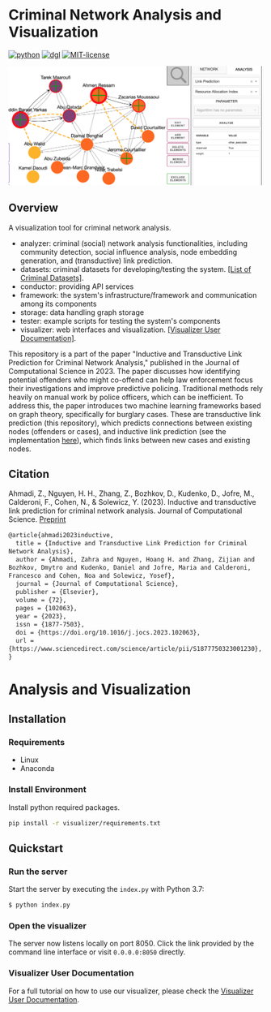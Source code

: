 # Criminal Network Analysis and Visualization

[![python](https://img.shields.io/badge/python-3.7.12-blue)](https://www.python.org/)
[![dgl](https://img.shields.io/badge/networkx-2.4-orange)](https://networkx.org/)
[![MIT-license](https://img.shields.io/badge/License-ROXANNE-blue.svg)](https://www.roxanne-euproject.org/)

[![Criminal Network Analysis](./visualizer/documentation/images/network_analysis.png)](https://github.com/erichoang/criminal-network-visualization)

## Overview
A visualization tool for criminal network analysis.

- analyzer: criminal (social) network analysis functionalities, including community detection, social influence analysis, node embedding generation, and (transductive) link prediction.
- datasets: criminal datasets for developing/testing the system. [[List of Criminal Datasets]](datasets/preprocessed/README.md).
- conductor: providing API services
- framework: the system's infrastructure/framework and communication among its components
- storage: data handling graph storage 
- tester: example scripts for testing the system's components
- visualizer: web interfaces and visualization. [[Visualizer User Documentation]](https://github.com/erichoang/criminal-network-visualization/blob/main/visualizer/documentation/visualizer_doc.md).

This repository is a part of the paper "Inductive and Transductive Link Prediction for Criminal Network Analysis," published in the Journal of Computational Science in 2023. The paper discusses how identifying potential offenders who might co-offend can help law enforcement focus their investigations and improve predictive policing. Traditional methods rely heavily on manual work by police officers, which can be inefficient. To address this, the paper introduces two machine learning frameworks based on graph theory, specifically for burglary cases. These are transductive link prediction (this repository), which predicts connections between existing nodes (offenders or cases), and inductive link prediction (see the implementation [here](https://github.com/erichoang/criminal-link-prediction)), which finds links between new cases and existing nodes.

## Citation
 Ahmadi, Z., Nguyen, H. H., Zhang, Z., Bozhkov, D., Kudenko, D., Jofre, M., Calderoni, F., Cohen, N., & Solewicz, Y. (2023). Inductive and transductive link prediction for criminal network analysis. Journal of Computational Science. [Preprint](https://hoanghnguyen.com/assets/pdf/ahmadi2023inductive.pdf)
```
@article{ahmadi2023inductive,
  title = {Inductive and Transductive Link Prediction for Criminal Network Analysis},
  author = {Ahmadi, Zahra and Nguyen, Hoang H. and Zhang, Zijian and Bozhkov, Dmytro and Kudenko, Daniel and Jofre, Maria and Calderoni, Francesco and Cohen, Noa and Solewicz, Yosef},
  journal = {Journal of Computational Science},
  publisher = {Elsevier},
  volume = {72},
  pages = {102063},
  year = {2023},
  issn = {1877-7503},
  doi = {https://doi.org/10.1016/j.jocs.2023.102063},
  url = {https://www.sciencedirect.com/science/article/pii/S1877750323001230},
}
```

# Analysis and Visualization
## Installation
### Requirements
- Linux
- Anaconda

### Install Environment

Install python required packages.
```bash
pip install -r visualizer/requirements.txt
```

## Quickstart

### Run the server

Start the server by executing the `index.py` with Python 3.7:  

````bash
$ python index.py
````

### Open the visualizer

The server now listens locally on port 8050. Click the link provided by the command line interface or visit `0.0.0.0:8050` directly.

### Visualizer User Documentation
For a full tutorial on how to use our visualizer, please check the [Visualizer User Documentation](https://github.com/erichoang/criminal-network-visualization/blob/main/visualizer/documentation/visualizer_doc.md).
